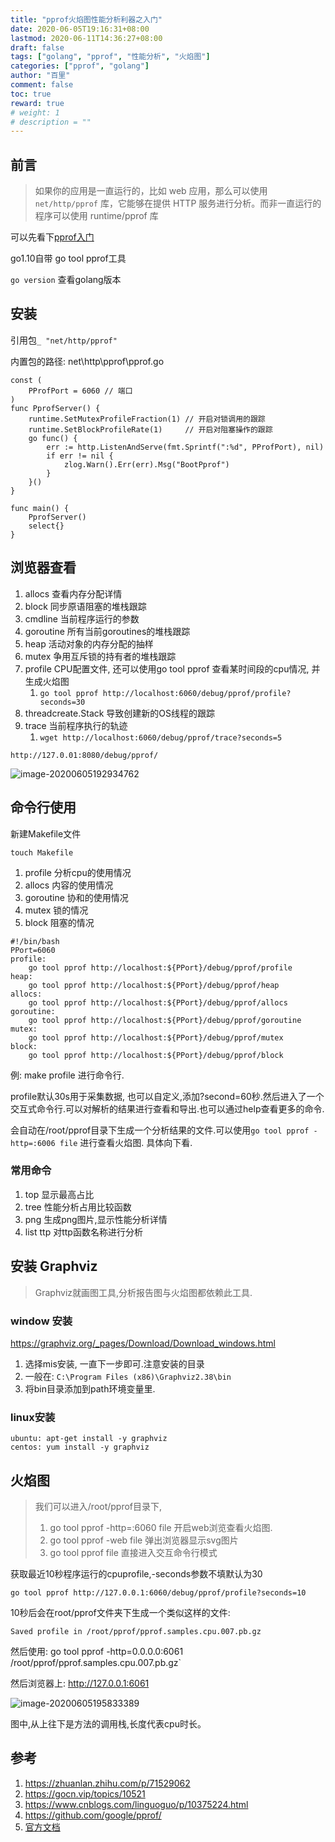 ```yaml
---
title: "pprof火焰图性能分析利器之入门"
date: 2020-06-05T19:16:31+08:00
lastmod: 2020-06-11T14:36:27+08:00
draft: false
tags: ["golang", "pprof", "性能分析", "火焰图"]
categories: ["pprof", "golang"]
author: "百里"
comment: false
toc: true
reward: true
# weight: 1
# description = ""
---
```


## 前言

> 如果你的应用是一直运行的，比如 web 应用，那么可以使用 `net/http/pprof` 库，它能够在提供 HTTP 服务进行分析。而非一直运行的程序可以使用 runtime/pprof 库

可以先看下[pprof入门](https://yezihack.github.io/pprof/)

go1.10自带 go tool pprof工具

`go version` 查看golang版本

## 安装

引用包`_ "net/http/pprof"`

内置包的路径: net\http\pprof\pprof.go

```
const (
	PProfPort = 6060 // 端口
)
func PprofServer() {
	runtime.SetMutexProfileFraction(1) // 开启对锁调用的跟踪
	runtime.SetBlockProfileRate(1)     // 开启对阻塞操作的跟踪
	go func() {
		err := http.ListenAndServe(fmt.Sprintf(":%d", PProfPort), nil)
		if err != nil {
			zlog.Warn().Err(err).Msg("BootPprof")
		}
	}()
}

func main() {
	PprofServer()
	select{}
}

```

## 浏览器查看

1.  allocs 查看内存分配详情
2. block 同步原语阻塞的堆栈跟踪
3. cmdline 当前程序运行的参数
4. goroutine 所有当前goroutines的堆栈跟踪
5. heap 活动对象的内存分配的抽样
6. mutex 争用互斥锁的持有者的堆栈跟踪
7. profile CPU配置文件, 还可以使用go tool pprof 查看某时间段的cpu情况, 并生成火焰图
   1. `go tool pprof http://localhost:6060/debug/pprof/profile?seconds=30`
8. threadcreate.Stack 导致创建新的OS线程的跟踪
9. trace 当前程序执行的轨迹
   1. `wget http://localhost:6060/debug/pprof/trace?seconds=5`

```
http://127.0.01:8080/debug/pprof/
```

![image-20200605192934762](https://cdn.jsdelivr.net/gh/yezihack/assets/b/20200605200515.png?imageslim)

## 命令行使用

新建Makefile文件

`touch Makefile`

1. profile 分析cpu的使用情况
2. allocs 内容的使用情况 
3. goroutine 协和的使用情况
4. mutex 锁的情况
5. block 阻塞的情况

```
#!/bin/bash
PPort=6060
profile:
	go tool pprof http://localhost:${PPort}/debug/pprof/profile
heap:
	go tool pprof http://localhost:${PPort}/debug/pprof/heap
allocs:
	go tool pprof http://localhost:${PPort}/debug/pprof/allocs
goroutine:
	go tool pprof http://localhost:${PPort}/debug/pprof/goroutine
mutex:
	go tool pprof http://localhost:${PPort}/debug/pprof/mutex
block:
	go tool pprof http://localhost:${PPort}/debug/pprof/block
```

例: make profile 进行命令行. 

profile默认30s用于采集数据, 也可以自定义,添加?second=60秒.然后进入了一个交互式命令行.可以对解析的结果进行查看和导出.也可以通过help查看更多的命令.

会自动在/root/pprof目录下生成一个分析结果的文件.可以使用`go tool pprof -http=:6006 file` 进行查看火焰图. 具体向下看.

### 常用命令

1. top 显示最高占比
2. tree 性能分析占用比较函数
3. png  生成png图片,显示性能分析详情
4. list ttp 对ttp函数名称进行分析

## 安装 Graphviz

> Graphviz就画图工具,分析报告图与火焰图都依赖此工具.

### window 安装

https://graphviz.org/_pages/Download/Download_windows.html

1. 选择mis安装, 一直下一步即可.注意安装的目录 
2. 一般在: `C:\Program Files (x86)\Graphviz2.38\bin`
3. 将bin目录添加到path环境变量里.

### linux安装

```
ubuntu: apt-get install -y graphviz
centos: yum install -y graphviz
```

## 火焰图

> 我们可以进入/root/pprof目录下, 
>
> 1. go tool pprof -http=:6060 file 开启web浏览查看火焰图.
> 2. go tool pprof -web file 弹出浏览器显示svg图片
> 3. go tool pprof  file 直接进入交互命令行模式

获取最近10秒程序运行的cpuprofile,-seconds参数不填默认为30

```text
go tool pprof http://127.0.0.1:6060/debug/pprof/profile?seconds=10
```

10秒后会在root/pprof文件夹下生成一个类似这样的文件: 

`Saved profile in /root/pprof/pprof.samples.cpu.007.pb.gz`

然后使用: go tool pprof -http=0.0.0.0:6061 /root/pprof/pprof.samples.cpu.007.pb.gz` 

然后浏览器上: http://127.0.0.1:6061

![image-20200605195833389](https://cdn.jsdelivr.net/gh/yezihack/assets/b/20200605200536.png?imageslim)

图中,从上往下是方法的调用栈,长度代表cpu时长。

## 参考

1. https://zhuanlan.zhihu.com/p/71529062
1. https://gocn.vip/topics/10521
1. https://www.cnblogs.com/linguoguo/p/10375224.html
1. https://github.com/google/pprof/
1. [官方文档](https://github.com/google/pprof/blob/master/doc/README.md)